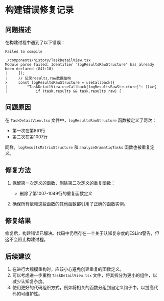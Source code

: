 # 构建错误修复记录

## 问题描述

在构建过程中遇到了以下错误：

```
Failed to compile

./components/history/TaskDetailView.tsx
Module parse failed: Identifier 'logResultsRawStructure' has already been declared (841:10)
|     ]);
|     // 记录results.raw数据结构
>     const logResultsRawStructure = useCallback({
|         "TaskDetailView.useCallback[logResultsRawStructure]": ()=>{
|             if (task.results && task.results.raw) {
```

## 问题原因

在 `TaskDetailView.tsx` 文件中，`logResultsRawStructure` 函数被定义了两次：
- 第一次在第861行
- 第二次在第1007行

同样，`logResultsMatrixStructure` 和 `analyzeDramatiqTasks` 函数也被重复定义。

## 修复方法

1. 保留第一次定义的函数，删除第二次定义的重复函数：
   - 删除了第1007-1049行的重复函数定义

2. 确保所有依赖这些函数的其他函数都引用了正确的函数实例。

## 修复结果

修复后，构建错误已解决。代码中仍然存在一个关于认知复杂度的ESLint警告，但这不会阻止构建过程。

## 后续建议

1. 在进行大规模重构时，应该小心避免创建重复的函数定义。
2. 可以考虑进一步重构 `TaskDetailView.tsx` 文件，将其拆分为更小的组件，以减少认知复杂度。
3. 使用更好的代码组织方式，例如将相关的函数分组到自定义钩子中，以提高代码的可维护性。
